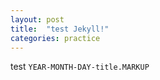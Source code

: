 ```yaml
---
layout: post
title:  "test Jekyll!"
categories: practice
---
```

test
`YEAR-MONTH-DAY-title.MARKUP`
